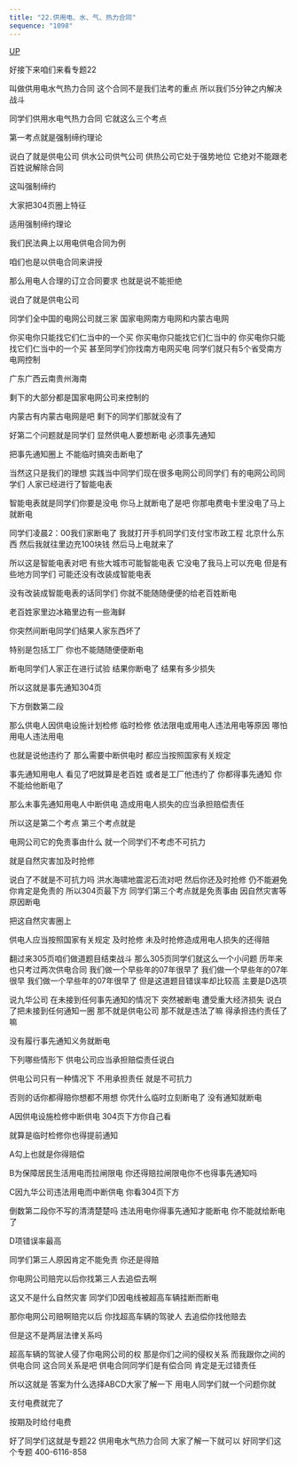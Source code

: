 ```yaml
---
title: "22.供用电、水、气、热力合同"
sequence: "1098"
---
```


[UP](/law/civil-law-index.html)

好接下来咱们来看专题22

叫做供用电水气热力合同
这个合同不是我们法考的重点
所以我们5分钟之内解决战斗

同学们供用水电气热力合同
它就这么三个考点

第一考点就是强制缔约理论

说白了就是供电公司
供水公司供气公司
供热公司它处于强势地位
它绝对不能跟老百姓说解除合同

这叫强制缔约

大家把304页圈上特征

适用强制缔约理论

我们民法典上以用电供电合同为例

咱们也是以供电合同来讲授

那么用电人合理的订立合同要求
也就是说不能拒绝

说白了就是供电公司

同学们全中国的电网公司就三家
国家电网南方电网和内蒙古电网

你买电你只能找它们仁当中的一个买
你买电你只能找它们仁当中的
你买电你只能找它们仁当中的一个买
甚至同学们你找南方电网买电
同学们就只有5个省受南方电网控制

广东广西云南贵州海南

剩下的大部分都是国家电网公司来控制的

内蒙古有内蒙古电网是吧
剩下的同学们那就没有了

好第二个问题就是同学们
显然供电人要想断电
必须事先通知

把事先通知圈上
不能临时搞突击断电了

当然这只是我们的理想
实践当中同学们现在很多电网公司同学们
有的电网公司同学们
人家已经进行了智能电表

智能电表就是同学们你要是没电
你马上就断电了是吧
你那电费电卡里没电了马上就断电

同学们凌晨2：00我们家断电了
我就打开手机同学们支付宝市政工程
北京什么东西
然后我就往里边充100块钱
然后马上电就来了

所以这是智能电表对吧
有些大城市可能智能电表
它没电了我马上可以充电
但是有些地方同学们
可能还没有改装成智能电表

没有改装成智能电表的话同学们
你就不能随随便便的给老百姓断电

老百姓家里边冰箱里边有一些海鲜

你突然间断电同学们结果人家东西坏了

特别是包括工厂
你也不能随随便便断电

断电同学们人家正在进行试验
结果你断电了
结果有多少损失

所以这就是事先通知304页

下方倒数第二段

那么供电人因供电设施计划检修
临时检修
依法限电或用电人违法用电等原因
哪怕用电人违法用电

也就是说他违约了
那么需要中断供电时
都应当按照国家有关规定

事先通知用电人
看见了吧就算是老百姓
或者是工厂他违约了
你都得事先通知
你不能给他断电了

那么未事先通知用电人中断供电
造成用电人损失的应当承担赔偿责任

所以这是第二个考点
第三个考点就是

电网公司它的免责事由什么
就一个同学们不考虑不可抗力

就是自然灾害加及时抢修

说白了不就是不可抗力吗
洪水海啸地震泥石流对吧
然后你还及时抢修
仍不能避免你肯定是免责的
所以304页最下方
同学们第三个考点就是免责事由
因自然灾害等原因断电

把这自然灾害圈上

供电人应当按照国家有关规定
及时抢修
未及时抢修造成用电人损失的还得赔

翻过来305页咱们做道题目结束战斗
那么305页同学们就这么一个小问题
历年来也只考过两次供电合同
我们做一个早些年的07年很早了
我们做一个早些年的07年很早
我们做一个早些年的07年很早了
但是这道题目错误率却比较高
主要是D选项

说九华公司
在未接到任何事先通知的情况下
突然被断电
遭受重大经济损失
说白了把未接到任何通知一圈
那不就是供电公司
那不就是违法了嘛
得承担违约责任了嘛

没有履行事先通知义务就断电

下列哪些情形下
供电公司应当承担赔偿责任说白

供电公司只有一种情况下
不用承担责任
就是不可抗力

否则的话你都得赔你想都不用想
你凭什么临时立刻断电了
没有通知就断电

A因供电设施检修中断供电
304页下方你自己看

就算是临时检修你也得提前通知

A勾上也就是你得赔偿

B为保障居民生活用电而拉闸限电
你还得赔拉闸限电你不也得事先通知吗

C因九华公司违法用电而中断供电
你看304页下方

倒数第二段你不写的清清楚楚吗
违法用电你得事先通知才能断电
你不能就给断电了

D项错误率最高

同学们第三人原因肯定不能免责
你还是得赔

你电网公司赔完以后你找第三人去追偿去啊

这又不是什么自然灾害
同学们D因电线被超高车辆挂断而断电

那你电网公司赔啊赔完以后
你找超高车辆的驾驶人
去追偿你找他赔去

但是这不是两层法律关系吗

超高车辆的驾驶人侵了你电网公司的权
那是你们之间的侵权关系
而我跟你之间的供电合同
这合同关系是吧
供电合同同学们是有偿合同
肯定是无过错责任

所以这就是
答案为什么选择ABCD大家了解一下
用电人同学们就一个问题你就

支付电费就完了

按期及时给付电费

好了同学们这就是专题22
供用电水气热力合同
大家了解一下就可以
好同学们这个专题
400-6116-858

